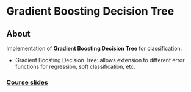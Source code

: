 Gradient Boosting Decision Tree
========

About
--------
Implementation of **Gradient Boosting Decision Tree** for classification:
- Gradient Boosting Decision Tree: allows extension to different error functions for regression, soft classification, etc.

### [**Course slides**](http://www.csie.ntu.edu.tw/~htlin/mooc/doc/211_present.pdf)